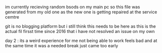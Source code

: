 im currently recieving random bsods on my main pc so this file was generated from my old one as the new one is getting repaired at the service cemtre

git is no blogging platform but i still think this needs to be here as this is the actual fil firsst time since 2016 that i have not resolved an issue on my own

day 2 : its a weird experience for me not being able to work feels bad and at the same time it was a needed break just came too early 
